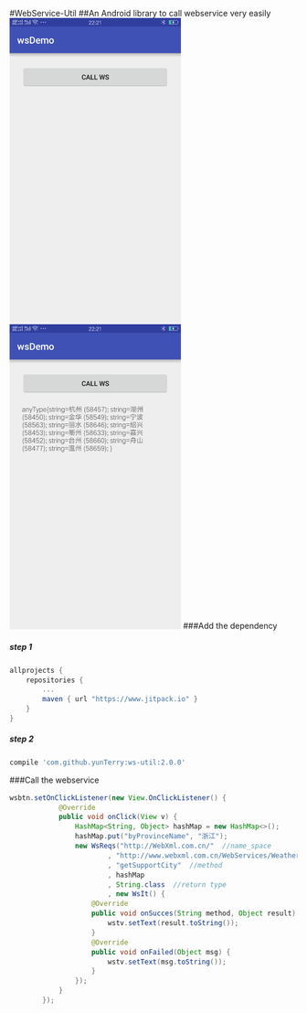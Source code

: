 #WebService-Util
##An Android library to call webservice very easily
<img src="pic/1.png" width = "300" />
<img src="pic/2.png" width = "300" />
###Add the dependency
##### step 1
```gradle
allprojects {
	repositories {
		...
		maven { url "https://www.jitpack.io" }
	}
}
```
##### step 2
```gradle
compile 'com.github.yunTerry:ws-util:2.0.0'
```

###Call the webservice
```java
wsbtn.setOnClickListener(new View.OnClickListener() {
            @Override
            public void onClick(View v) {
                HashMap<String, Object> hashMap = new HashMap<>();
                hashMap.put("byProvinceName", "浙江");
                new WsReqs("http://WebXml.com.cn/"  //name_space
                        , "http://www.webxml.com.cn/WebServices/WeatherWebService.asmx" //url
                        , "getSupportCity"  //method
                        , hashMap
                        , String.class  //return type
                        , new WsIt() {
                    @Override
                    public void onSucces(String method, Object result) {
                        wstv.setText(result.toString());
                    }
                    @Override
                    public void onFailed(Object msg) {
                        wstv.setText(msg.toString());
                    }
                });
            }
        });
```